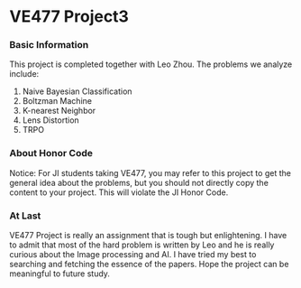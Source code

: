 # VE477 Project3
### Basic Information
This project is completed together with Leo Zhou. The problems we analyze include:
1. Naive Bayesian Classification
2. Boltzman Machine
3. K-nearest Neighbor
4. Lens Distortion
5. TRPO
### About Honor Code
Notice: For JI students taking VE477, you may refer to this project to get the general idea about the problems, but you should not directly copy the content to your project. This will violate the JI Honor Code.

### At Last
VE477 Project is really an assignment that is tough but enlightening. I have to admit that most of the hard problem is written by Leo and he is really curious about the Image processing
and AI. I have tried my best to searching and fetching the essence of the papers. Hope the project can be meaningful to future study.
